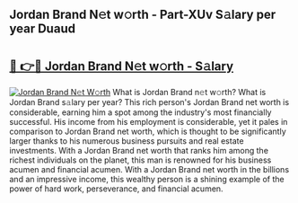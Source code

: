 ## Jordan Brand N𝚎t w𝚘rth - Part-XUv S𝚊lary per year Duaud

# <h2><a href="http://gc1z56x.nevu.top/?p=Jordan+Brand">🔗 👉🔴 Jordan Brand N𝚎t w𝚘rth - S𝚊lary</a></h2>

[![Jordan Brand N𝚎t W𝚘rth](https://i.imgur.com/Oavwk0R.jpeg)](http://gc1z56x.nevu.top/?p=Jordan+Brand)
What is Jordan Brand n𝚎t w𝚘rth? What is Jordan Brand s𝚊lary per year?
This rich person's Jordan Brand net worth is considerable, earning him a spot among the industry's most financially successful. His income from his employment is considerable, yet it pales in comparison to Jordan Brand net worth, which is thought to be significantly larger thanks to his numerous business pursuits and real estate investments. With a Jordan Brand net worth that ranks him among the richest individuals on the planet, this man is renowned for his business acumen and financial acumen. With a Jordan Brand net worth in the billions and an impressive income, this wealthy person is a shining example of the power of hard work, perseverance, and financial acumen.
